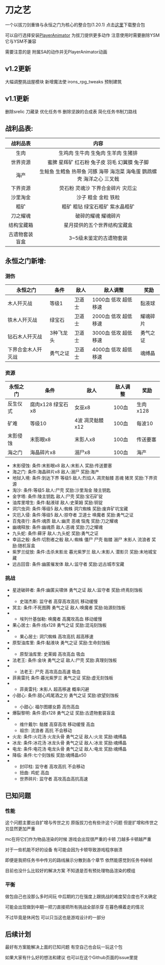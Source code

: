 # 刀之艺
一个以拔刀剑重锋与永恒之门为核心的整合包(1.20.1) 点击[这里](https://github.com/ALINGCAT/BladesArt/releases)下载整合包

可以自行选择安装[PlayerAnimator](https://www.mcmod.cn/class/7487.html) 为拔刀提供更多动作 注意使用时需要删除YSM 它与YSM不兼容

需要注意的是 附属SA的动作并无PlayerAnimator动画

## v1.2更新
大幅调整挑战屋模块 新增魔法使 irons_rpg_tweaks 预制建筑

## v1.1更新
删除srelic 刀藏录 优化任务书 删除坚諛的合成表 简化任务书制刀路线

## 战利品表:
| 战利品表 | 内容 |
| :-----: | :---: |
|生肉|生鸡肉 生牛肉 生兔肉 生羊肉 生猪排|
|世界资源|蜜脾 星辉矿 红石粉 兔子皮 羽毛 幻翼膜 兔子脚|
|海产|生鲑鱼 生鳕鱼 热带鱼 河豚 海带 海泡菜 海龟蛋 鹦鹉螺壳 海洋之心 三叉戟|
|下界资源|荧石粉 灵魂沙 下界合金碎片 灾厄尘|
|沙里淘金|沙子 粗金 金粒 铁粒|
|粗矿|粗矿 粗钻 绿宝石粗矿 紫水晶粗矿|
|刀之耀魂|破碎的耀魂 耀魂碎片|
|结构宝藏箱|星月提供的五个世界结构宝藏盒|
|古遗物套装盲盒|3~5级未鉴定的古遗物套装|

## 永恒之门新增:
### 测伤
| 永恒之门 | 条件 | 敌人 | 敌人调整 | 奖励 |
| ------- | ---- | --- | -------- | ------ |
|木人歼灭战|等级1|卫道士|1000血 低攻 超低移速|黏液球|
|铁木人歼灭战|绿宝石|卫道士|2000血 低攻 超低移速|耀魂碎片|
|钻石木人歼灭战|3种飞龙头|卫道士|3000血 低攻 超低移速|勇气之证|
|下界合金木人歼灭战|勇气之证|卫道士|4000血 低攻 超低移速|魂缚晶|
### 资源
| 永恒之门 | 条件 | 敌人 | 敌人调整 | 奖励 |
| ------- | ---- | --- | -------- | ------ |
|反生仪式|腐肉x128 绿宝石x8|女巫x8|100血|生肉x128|
|矿难|等级10|4波 凋灵骷髅x12|100血|每波10|
|末影侵蚀|末影眼x8|末影人x8|100血|传送要塞|
|海之门|海晶碎片x8|溺尸x8|100血|海产|
- 末影侵蚀: 条件:末影眼x8 敌人:末影人 奖励:传送要塞
- 海之门: 条件:海晶碎片x8 敌人:溺尸 奖励:海产
- 地狱入境: 条件:到达下界 等级5 敌人:烈焰人 凋灵骷髅 恶魂 猪灵 奖励:下界资源
- 淘沙: 条件:等级5 敌人:尸壳 奖励:沙里淘金 陵主钥匙
- 金字塔: 条件:陵主钥匙 敌人:尸壳 奖励:宝石矿锭
- 油库里增生: 条件:黏液球 敌人:史莱姆 奖励:铜锭
- 洞穴虫洞: 条件:等级5 敌人:蜘蛛 洞穴蜘蛛 奖励:废弃矿坑宝藏
- 灾厄入侵: 条件:等级5 敌人:掠夺者 卫道士 唤魔者 奖励:勇气之证
- 百鬼夜行: 条件:魂质 敌人:幽灵 恶魂 恼鬼 奖励:刀之耀魂
- 幽魂释放: 条件:幽魂质 敌人:恶魂 奖励:刀之耀魂
- 九头蛇: 条件:藓牙 敌人:九头蛇 奖励:勇气之证
- 幸运之骰: 条件:切割者之骰 敌人:蜘蛛 僵尸 尸壳 骷髅 溺尸 末影人 流浪者 奖励:随机盲盒
- 紫罗兰绽放: 条件:击杀末影龙 暮光紫罗兰 敌人:末影人 潜影贝 奖励:末地城宝藏
- 远古回音: 条件:幽匿催发体 敌人:监守者 奖励:远古城市宝藏
### 挑战
- 星途破碎者: 条件:幽匿尖啸体 勇气之证 敌人:监守者 奖励:终焉刻蚀板
- - 史瑞杰斯: 监守者 高穿高攻高抗 移动缓慢
- 冥主: 条件:不死图腾 勇气之证 敌人:唤魔者 奖励:始源刻蚀板
- - 埃列什基伽勒: 唤魔者 高魔攻高血 移动缓慢
- 果心居士: 条件:线x128 勇气之证 奖励:混沌刻蚀板
- - 果心居士: 洞穴蜘蛛 高攻高抗 超高移速
- 原型油库里: 条件:黏液块 勇气之证 奖励:生命刻蚀板
- - 原型油库里: 史莱姆 高攻高血 吸血
- 法老王: 条件:金块 勇气之证 敌人:尸壳 奖励:真理刻蚀板
- - 法老王: 尸壳 高攻高血高速 吸血
- 菲奥雷托 条件:暮光紫罗兰 勇气之证 奖励:虚无刻蚀板
- - 菲奥雷托: 末影人 超高移速 概率闪避
- 小甜心: 条件:甜心鸡尾酒之刃 勇气之证 奖励:欲望刻蚀板
- - 小甜心: 福尔图娜女爵 高伤高血
- 爆裂黎明: 条件:箭x128 勇气之证 奖励:古遗物套装盲盒
- - 维什戴尔: 骷髅 高穿高攻 移动缓慢 高血
  - 祖宗: 流浪者 高抗 不会移动
- 火龙: 条件:火花汤 火龙头骨 勇气之证 敌人:火龙 奖励:魂缚晶
- 冰龙: 条件:冰花汤 冰龙头骨 勇气之证 敌人:冰龙 奖励:魂缚晶
- 电龙: 条件:电花汤 电龙头骨 勇气之证 敌人:电龙 奖励:魂缚晶
- 降临: 条件:七个刻蚀板 奖励:魂缚晶x50
- - 封印柱: 监守者 高攻高抗 不会移动
  - 扭曲: 鸡蛇 高血
  - 世界碎片: 监守者 高攻高血高抗高速
## 已知问题
### 性能
这个问题主要出自扩增与传世之刃 原版拔刀也有些许这个问题 但是扩增和传世之刃显然更加严重

mc在将它们作为物品渲染的时候 游戏会出现很严重的卡顿 刀越多卡顿越严重

对于一些机能不好的设备 有可能会因为卡顿导致游戏程序崩溃

即便是我把任务书中传刃的路线展示分散到各个章节 依然能感觉到任务书掉帧

目前也没什么比较好的解决方案 不知道是否有预处理物品渲染的模组
### 平衡
做包自己也没那么多时间玩 中后期的刀在强度上跟挑战的难度契合度也不太确定

可能会出现做到中期一把刀直接把所有挑战全部杀穿 在暮色横着走的情况

不过毕竟是休闲包 可以只当这也是游戏设计的一部分
## 后续计划
最好有方案能解决上面的已知问题 有空自己也会玩一玩这个包

如果大家有什么好的想法和建议 也可以在这个Github页面的issue里提
